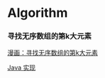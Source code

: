 # Algorithm

### 寻找无序数组的第k大元素

[漫画：寻找无序数组的第k大元素](https://mp.weixin.qq.com/s/LKrxeFT9S5NEAHlhHI3nSQ)

[Java 实现]()